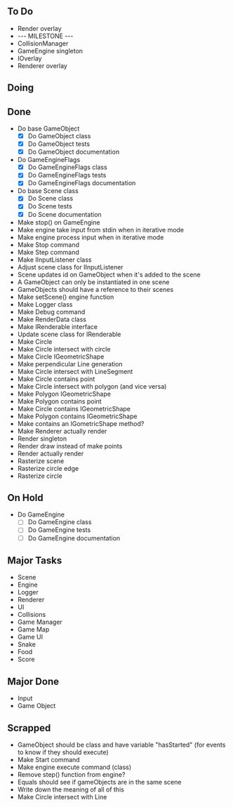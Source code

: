 ## To Do

- Render overlay
- --- MILESTONE ---
- CollisionManager
- GameEngine singleton
- IOverlay
- Renderer overlay

## Doing


## Done

- Do base GameObject
    * [x] Do GameObject class
    * [x] Do GameObject tests
    * [x] Do GameObject documentation
- Do GameEngineFlags
    * [x] Do GameEngineFlags class
    * [x] Do GameEngineFlags tests
    * [x] Do GameEngineFlags documentation
- Do base Scene class
    * [x] Do Scene class
    * [x] Do Scene tests
    * [x] Do Scene documentation
- Make stop() on GameEngine
- Make engine take input from stdin when in iterative mode
- Make engine process input when in iterative mode
- Make Stop command
- Make Step command
- Make IInputListener class
- Adjust scene class for IInputListener
- Scene updates id on GameObject when it's added to the scene
- A GameObject can only be instantiated in one scene
- GameObjects should have a reference to their scenes
- Make setScene() engine function
- Make Logger class
- Make Debug command
- Make RenderData class
- Make IRenderable interface
- Update scene class for IRenderable
- Make Circle
- Make Circle intersect with circle
- Make Circle IGeometricShape
- Make perpendicular Line generation
- Make Circle intersect with LineSegment
- Make Circle contains point
- Make Circle intersect with polygon (and vice versa)
- Make Polygon IGeometricShape
- Make Polygon contains point
- Make Circle contains IGeometricShape
- Make Polygon contains IGeometricShape
- Make contains an IGometricShape method?
- Make Renderer actually render
- Render singleton
- Render draw instead of make points
- Render actually render
- Rasterize scene
- Rasterize circle edge
- Rasterize circle

## On Hold

- Do GameEngine
    * [ ] Do GameEngine class
    * [ ] Do GameEngine tests
    * [ ] Do GameEngine documentation

## Major Tasks

- Scene
- Engine
- Logger
- Renderer
- UI
- Collisions
- Game Manager
- Game Map
- Game UI
- Snake
- Food
- Score

## Major Done

- Input
- Game Object

## Scrapped

- GameObject should be class and have variable "hasStarted" (for events to know if they should execute)
- Make Start command
- Make engine execute command (class)
- Remove step() function from engine?
- Equals should see if gameObjects are in the same scene
- Write down the meaning of all of this
- Make Circle intersect with Line
